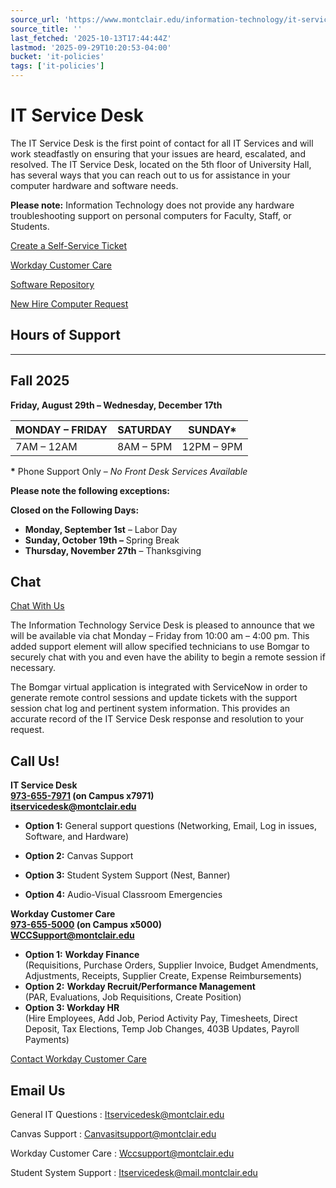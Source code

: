 ```yaml
---
source_url: 'https://www.montclair.edu/information-technology/it-service-desk/'
source_title: ''
last_fetched: '2025-10-13T17:44:44Z'
lastmod: '2025-09-29T10:20:53-04:00'
bucket: 'it-policies'
tags: ['it-policies']
---
```


# IT Service Desk

The IT Service Desk is the first point of contact for all IT Services and will work steadfastly on ensuring that your issues are heard, escalated, and resolved. The IT Service Desk, located on the 5th floor of University Hall, has several ways that you can reach out to us for assistance in your computer hardware and software needs.

**Please note:** Information Technology does not provide any hardware troubleshooting support on personal computers for Faculty, Staff, or Students.

[Create a Self-Service Ticket](https://montclair.service-now.com/ditportal/)

[Workday Customer Care](http://www.montclair.edu/information-technology/it-service-desk/workday-customer-care/)

[Software Repository](https://itswrepo.montclair.edu/software_repository/login)

[New Hire Computer Request](http://www.montclair.edu/information-technology/wp-content/uploads/sites/168/2024/01/New-Hire-Asset-Request-Procedure-DOC_Jan-2024.docx.pdf)

## Hours of Support

---

## Fall 2025

**Friday, August 29th – Wednesday, December 17th**

| **MONDAY – FRIDAY** | **SATURDAY** | **SUNDAY\*** |
| --- | --- | --- |
| 7AM – 12AM | 8AM – 5PM | 12PM – 9PM |

**\*** Phone Support Only – *No Front Desk Services Available*

**Please note the following exceptions:**

**Closed on the Following Days:**

* **Monday, September 1st** – Labor Day
* **Sunday, October 19th –** Spring Break
* **Thursday, November 27th** – Thanksgiving

## **Chat**

[Chat With Us](https://msuchat.montclair.edu/)

The Information Technology Service Desk is pleased to announce that we will be available via chat Monday – Friday from 10:00 am – 4:00 pm. This added support element will allow specified technicians to use Bomgar to securely chat with you and even have the ability to begin a remote session if necessary.

The Bomgar virtual application is integrated with ServiceNow in order to generate remote control sessions and update tickets with the support session chat log and pertinent system information. This provides an accurate record of the IT Service Desk response and resolution to your request.

## Call Us!

**IT Service Desk**  
**[973-655-7971](tel:973-655-7971) (on Campus x7971)**  
[**itservicedesk@montclair.edu**](mailto:itservicedesk@montclair.edu)

* **Option 1:** General support questions (Networking, Email, Log in issues, Software, and Hardware)

* **Option 2:** Canvas Support
* **Option 3:** Student System Support (Nest, Banner)
* **Option 4:** Audio-Visual Classroom Emergencies

**Workday Customer Care**  
**[973-655-5000](tel:973-655-7971) (on Campus x5000)**  
**[WCCSupport@montclair.edu](mailto:WCCSupport@montclair.edu)**

* **Option 1:** **Workday Finance**  
  (Requisitions, Purchase Orders, Supplier Invoice, Budget Amendments, Adjustments, Receipts, Supplier Create, Expense Reimbursements)
* **Option 2:** **Workday Recruit/Performance Management**  
  (PAR, Evaluations, Job Requisitions, Create Position)
* **Option 3: Workday HR**  
  (Hire Employees, Add Job, Period Activity Pay, Timesheets, Direct Deposit, Tax Elections, Temp Job Changes, 403B Updates, Payroll Payments)

[Contact Workday Customer Care](https://www.montclair.edu/information-technology/it-service-desk/workday-customer-care/?wp_logged_in=true)

## Email Us

General IT Questions
:   [Itservicedesk@montclair.edu](mailto:ITservicedesk@montclair.edu)

Canvas Support
:   [Canvasitsupport@montclair.edu](mailto:canvasitsupport@montclair.edu)

Workday Customer Care
:   [Wccsupport@montclair.edu](mailto:WCCSupport@montclair.edu)

Student System Support
:   [Itservicedesk@mail.montclair.edu](mailto:itservicedesk@mail.montclair.edu)